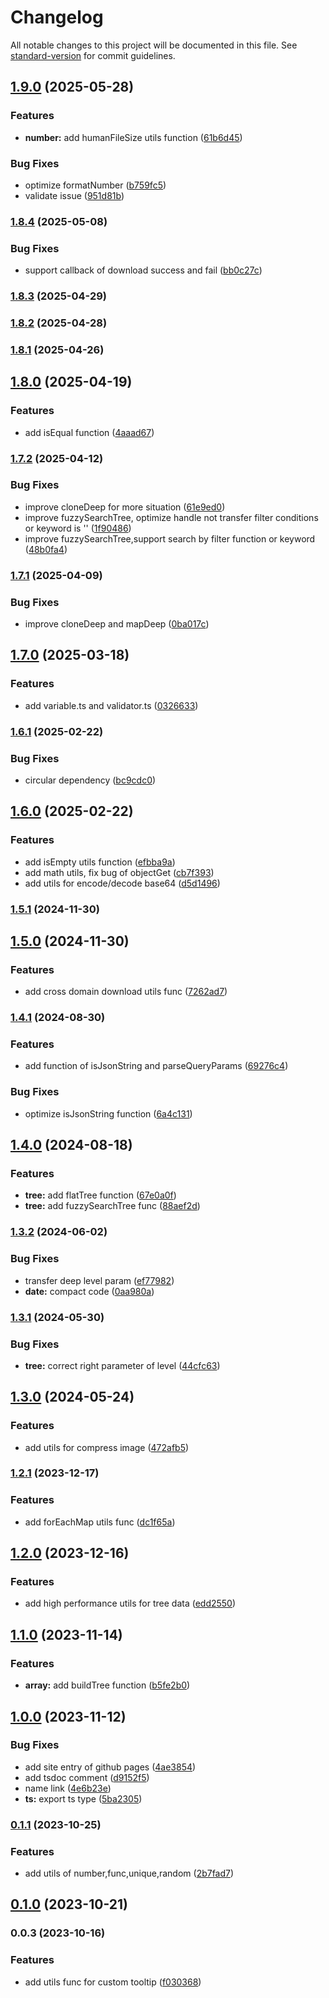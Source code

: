 # Changelog

All notable changes to this project will be documented in this file. See [standard-version](https://github.com/conventional-changelog/standard-version) for commit guidelines.

## [1.9.0](https://github.com/chandq/sculp-js/compare/v1.8.4...v1.9.0) (2025-05-28)

### Features

- **number:** add humanFileSize utils function ([61b6d45](https://github.com/chandq/sculp-js/commit/61b6d45636390d07492195a7f955f59d6b3c46ff))

### Bug Fixes

- optimize formatNumber ([b759fc5](https://github.com/chandq/sculp-js/commit/b759fc59bc7bd19dd1f11902b1dc5614b46fc489))
- validate issue ([951d81b](https://github.com/chandq/sculp-js/commit/951d81ba35269b1b80fea87dd943ea6f72087734))

### [1.8.4](https://github.com/chandq/sculp-js/compare/v1.8.3...v1.8.4) (2025-05-08)

### Bug Fixes

- support callback of download success and fail ([bb0c27c](https://github.com/chandq/sculp-js/commit/bb0c27c1157fbdfc5ea7f6fd4807ba93b93edf0a))

### [1.8.3](https://github.com/chandq/sculp-js/compare/v1.8.2...v1.8.3) (2025-04-29)

### [1.8.2](https://github.com/chandq/sculp-js/compare/v1.8.1...v1.8.2) (2025-04-28)

### [1.8.1](https://github.com/chandq/sculp-js/compare/v1.8.0...v1.8.1) (2025-04-26)

## [1.8.0](https://github.com/chandq/sculp-js/compare/v1.7.2...v1.8.0) (2025-04-19)

### Features

- add isEqual function ([4aaad67](https://github.com/chandq/sculp-js/commit/4aaad67fe051b63b20143ce4f47357bb5e6a7cbc))

### [1.7.2](https://github.com/chandq/sculp-js/compare/v1.7.1...v1.7.2) (2025-04-12)

### Bug Fixes

- improve cloneDeep for more situation ([61e9ed0](https://github.com/chandq/sculp-js/commit/61e9ed04dcaf0e9f0183597cee3e6ff0e8c8e21d))
- improve fuzzySearchTree, optimize handle not transfer filter conditions or keyword is '' ([1f90486](https://github.com/chandq/sculp-js/commit/1f904863818be6b53ec7926c8e9c883509d1c241))
- improve fuzzySearchTree,support search by filter function or keyword ([48b0fa4](https://github.com/chandq/sculp-js/commit/48b0fa411a90af7bc0d15ebc4ac0a88404c9b0aa))

### [1.7.1](https://github.com/chandq/sculp-js/compare/v1.7.0...v1.7.1) (2025-04-09)

### Bug Fixes

- improve cloneDeep and mapDeep ([0ba017c](https://github.com/chandq/sculp-js/commit/0ba017cd36d6c03a505044e5c45d8a98a5dde851))

## [1.7.0](https://github.com/chandq/sculp-js/compare/v1.6.1...v1.7.0) (2025-03-18)

### Features

- add variable.ts and validator.ts ([0326633](https://github.com/chandq/sculp-js/commit/03266331e444fe1a757b188b68801abf3ff169c4))

### [1.6.1](https://github.com/chandq/sculp-js/compare/v1.6.0...v1.6.1) (2025-02-22)

### Bug Fixes

- circular dependency ([bc9cdc0](https://github.com/chandq/sculp-js/commit/bc9cdc0bc9e4ca6684844dffdc3a9861d0916a81))

## [1.6.0](https://github.com/chandq/sculp-js/compare/v1.5.1...v1.6.0) (2025-02-22)

### Features

- add isEmpty utils function ([efbba9a](https://github.com/chandq/sculp-js/commit/efbba9a5f603a105763ca16e65c55d02c6972709))
- add math utils, fix bug of objectGet ([cb7f393](https://github.com/chandq/sculp-js/commit/cb7f393d8cf537a4a445359dea88d29cfebd62d1))
- add utils for encode/decode base64 ([d5d1496](https://github.com/chandq/sculp-js/commit/d5d1496186fe49732b1dfc14cb5662ce1cdec294))

### [1.5.1](https://github.com/chandq/sculp-js/compare/v1.5.0...v1.5.1) (2024-11-30)

## [1.5.0](https://github.com/chandq/sculp-js/compare/v1.4.1...v1.5.0) (2024-11-30)

### Features

- add cross domain download utils func ([7262ad7](https://github.com/chandq/sculp-js/commit/7262ad7041929daf7924163a53202ff4d73dafe2))

### [1.4.1](https://github.com/chandq/sculp-js/compare/v1.4.0...v1.4.1) (2024-08-30)

### Features

- add function of isJsonString and parseQueryParams ([69276c4](https://github.com/chandq/sculp-js/commit/69276c4364890fb20237faa27cd51cb7304c6b95))

### Bug Fixes

- optimize isJsonString function ([6a4c131](https://github.com/chandq/sculp-js/commit/6a4c131ab1ee00e48586f7c6ad748e26165b1cd8))

## [1.4.0](https://github.com/chandq/sculp-js/compare/v1.3.2...v1.4.0) (2024-08-18)

### Features

- **tree:** add flatTree function ([67e0a0f](https://github.com/chandq/sculp-js/commit/67e0a0f0459b1ce84ad89f8e929a38cf5e1b61ad))
- **tree:** add fuzzySearchTree func ([88aef2d](https://github.com/chandq/sculp-js/commit/88aef2d650323d193b84aa4f1e6e205b45d78fff))

### [1.3.2](https://github.com/chandq/sculp-js/compare/v1.3.1...v1.3.2) (2024-06-02)

### Bug Fixes

- transfer deep level param ([ef77982](https://github.com/chandq/sculp-js/commit/ef77982b6d93e1f23e705e988f3db573985fa014))
- **date:** compact code ([0aa980a](https://github.com/chandq/sculp-js/commit/0aa980a15c1aa5c9b51db974c6dc3ca270e89f22))

### [1.3.1](https://github.com/chandq/sculp-js/compare/v1.3.0...v1.3.1) (2024-05-30)

### Bug Fixes

- **tree:** correct right parameter of level ([44cfc63](https://github.com/chandq/sculp-js/commit/44cfc639f9216f64e2272fb8fd647fc2ebb0d638))

## [1.3.0](https://github.com/chandq/sculp-js/compare/v1.2.1...v1.3.0) (2024-05-24)

### Features

- add utils for compress image ([472afb5](https://github.com/chandq/sculp-js/commit/472afb5605c1670f71122c1c596a2b4383e8ab1d))

### [1.2.1](https://github.com/chandq/sculp-js/compare/v1.2.0...v1.2.1) (2023-12-17)

### Features

- add forEachMap utils func ([dc1f65a](https://github.com/chandq/sculp-js/commit/dc1f65a7d2bcf1e5a05a5427a1e143ca072d7d19))

## [1.2.0](https://github.com/chandq/sculp-js/compare/v1.1.0...v1.2.0) (2023-12-16)

### Features

- add high performance utils for tree data ([edd2550](https://github.com/chandq/sculp-js/commit/edd25506cf335562a4fcdca78e612e2e2ecf7673))

## [1.1.0](https://github.com/chandq/sculp-js/compare/v1.0.1...v1.1.0) (2023-11-14)

### Features

- **array:** add buildTree function ([b5fe2b0](https://github.com/chandq/sculp-js/commit/b5fe2b098ad3fa30d3fbfe29a3df3b6e70f32725))

## [1.0.0](https://github.com/chandq/sculp-js/compare/v0.1.1...v1.0.0) (2023-11-12)

### Bug Fixes

- add site entry of github pages ([4ae3854](https://github.com/chandq/sculp-js/commit/4ae38543ee8a26758554aada2c8ee8bd6085eeff))
- add tsdoc comment ([d9152f5](https://github.com/chandq/sculp-js/commit/d9152f56618ba070e85b06a8e7e601dd0f75b8a2))
- name link ([4e6b23e](https://github.com/chandq/sculp-js/commit/4e6b23eb7313ccac360c686c51609a6f13811d08))
- **ts:** export ts type ([5ba2305](https://github.com/chandq/sculp-js/commit/5ba23059fbaac096a53b49ee01f599328fafa1c2))

### [0.1.1](https://github.com/chandq/sculp-js/compare/v0.1.0...v0.1.1) (2023-10-25)

### Features

- add utils of number,func,unique,random ([2b7fad7](https://github.com/chandq/sculp-js/commit/2b7fad7822f4ce8216d0addc85e807821e01d15e))

## [0.1.0](https://github.com/chandq/sculp-js/compare/v0.0.3...v0.1.0) (2023-10-21)

### 0.0.3 (2023-10-16)

### Features

- add utils func for custom tooltip ([f030368](https://github.com/chandq/sculp-js/commit/f030368a62471c85a5cddf5eeb2295fc32f27535))
